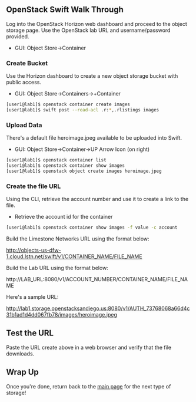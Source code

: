 ## OpenStack Swift Walk Through

Log into the OpenStack Horizon web dashboard and proceed to the object storage page. Use the OpenStack lab URL and username/password provided.

* GUI: Object Store->Container

### Create Bucket

Use the Horizon dashboard to create a new object storage bucket with public access.

* GUI: Object Store->Containers->+Container

```bash
[user1@lab1]$ openstack container create images
[user1@lab1]$ swift post --read-acl .r:*,.rlistings images
```

### Upload Data

There's a default file heroimage.jpeg available to be uploaded into Swift.

* GUI: Object Store->Container->UP Arrow Icon (on right)

```bash
[user1@lab1]$ openstack container list
[user1@lab1]$ openstack container show images
[user1@lab1]$ openstack object create images heroimage.jpeg
```

### Create the file URL

Using the CLI, retrieve the account number and use it to create a link to the file.

* Retrieve the account id for the container 
```bash
[user1@lab1]$ openstack container show images -f value -c account
```

Build the Limestone Networks URL using the format below:

http://objects-us-dfw-1.cloud.lstn.net/swift/v1/CONTAINER_NAME/FILE_NAME

Build the Lab URL using the format below:

http://LAB_URL:8080/v1/ACCOUNT_NUMBER/CONTAINER_NAME/FILE_NAME

Here's a sample URL:

http://lab1.storage.openstacksandiego.us:8080/v1/AUTH_73768068a66d4c31b1ad1d4dd067fb78/images/heroimage.jpeg

## Test the URL

Paste the URL create above in a web browser and verify that the file downloads.

## Wrap Up

Once you're done, return back to the <A HREF="../master/README.md">main page</A> for the next type of storage!
